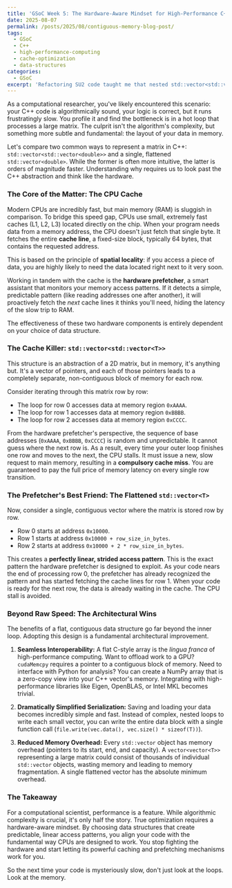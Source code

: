 ```yaml
---
title: 'GSoC Week 5: The Hardware-Aware Mindset for High-Performance C++'
date: 2025-08-07
permalink: /posts/2025/08/contiguous-memory-blog-post/
tags:
  - GSoC
  - C++
  - high-performance-computing
  - cache-optimization
  - data-structures
categories:
  - GSoC
excerpt: 'Refactoring SU2 code taught me that nested std::vector<std::vector<double>> scatters data across memory, leading to cache misses, while a flat std::vector<double> creates a predictable layout that lets hardware prefetchers work efficiently. This simple change delivered notable performance gains and streamlined GPU interfacing and serialization.'
---
```


As a computational researcher, you've likely encountered this scenario: your C++ code is algorithmically sound, your logic is correct, but it runs frustratingly slow. You profile it and find the bottleneck is in a hot loop that processes a large matrix. The culprit isn't the algorithm's complexity, but something more subtle and fundamental: the layout of your data in memory.

Let's compare two common ways to represent a matrix in C++: `std::vector<std::vector<double>>` and a single, flattened `std::vector<double>`. While the former is often more intuitive, the latter is orders of magnitude faster. Understanding why requires us to look past the C++ abstraction and think like the hardware.

### The Core of the Matter: The CPU Cache

Modern CPUs are incredibly fast, but main memory (RAM) is sluggish in comparison. To bridge this speed gap, CPUs use small, extremely fast caches (L1, L2, L3) located directly on the chip. When your program needs data from a memory address, the CPU doesn't just fetch that single byte. It fetches the entire **cache line**, a fixed-size block, typically 64 bytes, that contains the requested address.

This is based on the principle of **spatial locality**: if you access a piece of data, you are highly likely to need the data located right next to it very soon.

Working in tandem with the cache is the **hardware prefetcher**, a smart assistant that monitors your memory access patterns. If it detects a simple, predictable pattern (like reading addresses one after another), it will proactively fetch the *next* cache lines it thinks you'll need, hiding the latency of the slow trip to RAM.

The effectiveness of these two hardware components is entirely dependent on your choice of data structure.

### The Cache Killer: `std::vector<std::vector<T>>`

This structure is an abstraction of a 2D matrix, but in memory, it's anything but. It's a vector of pointers, and each of those pointers leads to a completely separate, non-contiguous block of memory for each row.

Consider iterating through this matrix row by row:
-   The loop for row 0 accesses data at memory region `0xAAAA`.
-   The loop for row 1 accesses data at memory region `0xBBBB`.
-   The loop for row 2 accesses data at memory region `0xCCCC`.

From the hardware prefetcher's perspective, the sequence of base addresses (`0xAAAA`, `0xBBBB`, `0xCCCC`) is random and unpredictable. It cannot guess where the next row is. As a result, every time your outer loop finishes one row and moves to the next, the CPU stalls. It must issue a new, slow request to main memory, resulting in a **compulsory cache miss**. You are guaranteed to pay the full price of memory latency on every single row transition.

### The Prefetcher's Best Friend: The Flattened `std::vector<T>`

Now, consider a single, contiguous vector where the matrix is stored row by row.

-   Row 0 starts at address `0x10000`.
-   Row 1 starts at address `0x10000 + row_size_in_bytes`.
-   Row 2 starts at address `0x10000 + 2 * row_size_in_bytes`.

This creates a **perfectly linear, strided access pattern**. This is the exact pattern the hardware prefetcher is designed to exploit. As your code nears the end of processing row 0, the prefetcher has already recognized the pattern and has started fetching the cache lines for row 1. When your code is ready for the next row, the data is already waiting in the cache. The CPU stall is avoided.

### Beyond Raw Speed: The Architectural Wins

The benefits of a flat, contiguous data structure go far beyond the inner loop. Adopting this design is a fundamental architectural improvement.

1.  **Seamless Interoperability:** A flat C-style array is the *lingua franca* of high-performance computing. Want to offload work to a GPU? `cudaMemcpy` requires a pointer to a contiguous block of memory. Need to interface with Python for analysis? You can create a NumPy array that is a zero-copy view into your C++ vector's memory. Integrating with high-performance libraries like Eigen, OpenBLAS, or Intel MKL becomes trivial.

2.  **Dramatically Simplified Serialization:** Saving and loading your data becomes incredibly simple and fast. Instead of complex, nested loops to write each small vector, you can write the entire data block with a single function call (`file.write(vec.data(), vec.size() * sizeof(T))`).

3.  **Reduced Memory Overhead:** Every `std::vector` object has memory overhead (pointers to its start, end, and capacity). A `vector<vector<T>>` representing a large matrix could consist of thousands of individual `std::vector` objects, wasting memory and leading to memory fragmentation. A single flattened vector has the absolute minimum overhead.

### The Takeaway

For a computational scientist, performance is a feature. While algorithmic complexity is crucial, it's only half the story. True optimization requires a hardware-aware mindset. By choosing data structures that create predictable, linear access patterns, you align your code with the fundamental way CPUs are designed to work. You stop fighting the hardware and start letting its powerful caching and prefetching mechanisms work for you.

So the next time your code is mysteriously slow, don't just look at the loops. Look at the memory.
